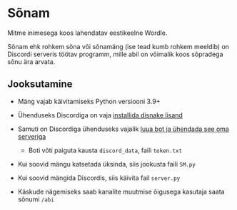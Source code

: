 # Sõnam

Mitme inimesega koos lahendatav eestikeelne Wordle.

Sõnam ehk rohkem sõna või sõnamäng (ise tead kumb rohkem meeldib)
on Discordi serveris töötav programm, mille abil on võimalik koos sõpradega sõnu ära arvata.

## Jooksutamine

- Mäng vajab käivitamiseks Python versiooni 3.9+
- Ühenduseks Discordiga on vaja [installida disnake lisand](https://docs.disnake.dev/en/latest/intro.html)
- Samuti on Discordiga ühenduseks vajalik [luua bot ja ühendada see oma serveriga](https://docs.disnake.dev/en/latest/discord.html)
  - Boti võti paiguta kausta `discord_data`, faili `token.txt` 

- Kui soovid mängu katsetada üksinda, siis jookusta faili `SM.py`
- Kui soovid mängida Discordis, siis käivita fail `server.py`
- Käskude nägemiseks saab kanalite muutmise õigusega kasutaja saata sõnumi `/abi`
